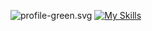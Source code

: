 ![profile-green.svg]([https://raw.githubusercontent.com/lucasla13/lucasla13/385be5fe4b0c14f7d773637468d2788290d0de28/profile-3d-contrib/profile-night-view.svg](https://raw.githubusercontent.com/lucasla13/lucasla13/4241582610b316907a5139fadcc73865813198a2/profile-3d-contrib/profile-green.svg))
[![My Skills](https://skillicons.dev/icons?i=arduino,aws,azure,c,discord,bots,figma,firebase,flutter,github,html,linkedin,mysql,notion,ps,pytorch,sklearn,selenium,unity,visualstudio,vscode,py)](https://skillicons.dev)
